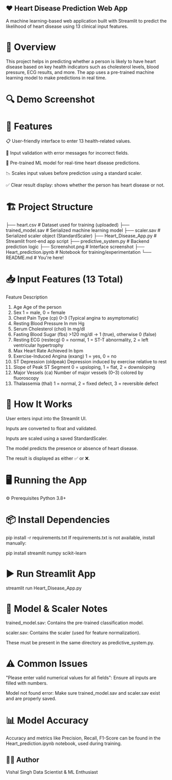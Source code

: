 ## ❤️ Heart Disease Prediction Web App
A machine learning-based web application built with Streamlit to predict the likelihood of heart disease using 13 clinical input features.

# 🧠 Overview
This project helps in predicting whether a person is likely to have heart disease based on key health indicators such as cholesterol levels, blood pressure, ECG results, and more. The app uses a pre-trained machine learning model to make predictions in real time.

# 🔍 Demo Screenshot

# 🚀 Features
📋 User-friendly interface to enter 13 health-related values.

🔐 Input validation with error messages for incorrect fields.

🧠 Pre-trained ML model for real-time heart disease predictions.

📉 Scales input values before prediction using a standard scaler.

✅ Clear result display: shows whether the person has heart disease or not.

# 🏗️ Project Structure

├── heart.csv                 # Dataset used for training (uploaded)
├── trained_model.sav        # Serialized machine learning model
├── scaler.sav               # Serialized scaler object (StandardScaler)
├── Heart_Disease_App.py     # Streamlit front-end app script
├── predictive_system.py     # Backend prediction logic
├── Screenshot.png           # Interface screenshot
├── Heart_prediction.ipynb   # Notebook for training/experimentation
└── README.md                # You're here!

# 📥 Input Features (13 Total)
Feature	Description
1. Age	Age of the person
2. Sex	1 = male, 0 = female
3. Chest Pain Type (cp)	0–3 (Typical angina to asymptomatic)
4. Resting Blood Pressure	In mm Hg
5. Serum Cholesterol (chol)	In mg/dl
6. Fasting Blood Sugar (fbs)	>120 mg/dl → 1 (true), otherwise 0 (false)
7. Resting ECG (restecg)	0 = normal, 1 = ST-T abnormality, 2 = left ventricular hypertrophy
8. Max Heart Rate Achieved	In bpm
9. Exercise-Induced Angina (exang)	1 = yes, 0 = no
10. ST Depression (oldpeak)	Depression induced by exercise relative to rest
11. Slope of Peak ST Segment	0 = upsloping, 1 = flat, 2 = downsloping
12. Major Vessels (ca)	Number of major vessels (0–3) colored by fluoroscopy
13. Thalassemia (thal)	1 = normal, 2 = fixed defect, 3 = reversible defect

# 🧪 How It Works
User enters input into the Streamlit UI.

Inputs are converted to float and validated.

Inputs are scaled using a saved StandardScaler.

The model predicts the presence or absence of heart disease.

The result is displayed as either ✅ or ❌.

# 🖥️ Running the App
⚙️ Prerequisites
Python 3.8+

# 📦 Install Dependencies

pip install -r requirements.txt
If requirements.txt is not available, install manually:

pip install streamlit numpy scikit-learn

# ▶️ Run Streamlit App

streamlit run Heart_Disease_App.py

# 📁 Model & Scaler Notes
trained_model.sav: Contains the pre-trained classification model.

scaler.sav: Contains the scaler (used for feature normalization).

These must be present in the same directory as predictive_system.py.

# ⚠️ Common Issues
"Please enter valid numerical values for all fields": Ensure all inputs are filled with numbers.

Model not found error: Make sure trained_model.sav and scaler.sav exist and are properly saved.

# 📊 Model Accuracy
Accuracy and metrics like Precision, Recall, F1-Score can be found in the Heart_prediction.ipynb notebook, used during training.

## 👨‍💻 Author
Vishal Singh
Data Scientist & ML Enthusiast
